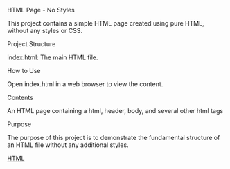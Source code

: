 HTML Page - No Styles

This project contains a simple HTML page created using pure HTML, without any styles or CSS.

Project Structure

index.html: The main HTML file.

How to Use

Open index.html in a web browser to view the content.

Contents

An HTML page containing a html, header, body, and several other html tags

Purpose

The purpose of this project is to demonstrate the fundamental structure of an HTML file without any additional styles.

<a href="./html.png">HTML</a>
